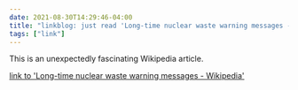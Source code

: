```yaml
---
date: 2021-08-30T14:29:46-04:00
title: "linkblog: just read 'Long-time nuclear waste warning messages - Wikipedia'"
tags: ["link"]
---
```

This is an unexpectedly fascinating Wikipedia article.
 
[link to 'Long-time nuclear waste warning messages - Wikipedia'](https://en.m.wikipedia.org/wiki/Long-time_nuclear_waste_warning_messages)
